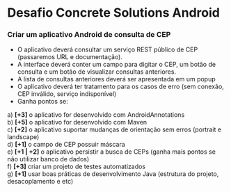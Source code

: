 # Desafio Concrete Solutions Android  
  
### Criar um aplicativo Android de consulta de CEP

- O aplicativo deverá consultar um serviço REST público de CEP (passaremos URL e documentação).
- A interface deverá conter um campo para digitar o CEP, um botão de consulta e um botão de visualizar consultas anteriores.
- A lista de consultas anteriores deverá ser apresentada em um popup
- O aplicativo deverá ter tratamento para os casos de erro (sem conexão, CEP inválido, serviço indisponível)
- Ganha pontos se:


a) **[+3]** o aplicativo for desenvolvido com AndroidAnnotations  
b) **[+5]** o aplicativo for desenvolvido com Maven  
c) **[+2]** o aplicativo suportar mudanças de orientação sem erros (portrait e landscape)  
d) **[+1]** o campo de CEP possuir máscara  
e) **[+1 | +2]** o aplicativo persistir a busca de CEPs (ganha mais pontos se não utilizar banco de dados)  
f) **[+3]** criar um projeto de testes automatizados  
g) **[+1]** usar boas práticas de desenvolvimento Java (estrutura do projeto, desacoplamento e etc)

